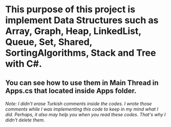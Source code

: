 # This purpose of this project is implement Data Structures such as Array, Graph, Heap, LinkedList, Queue, Set, Shared, SortingAlgorithms, Stack and Tree with C#.

## You can see how to use them in Main Thread in Apps.cs that located inside Apps folder.

###### Note: I didn't erase Turkish comments inside the codes. I wrote those comments while I was implementing this code to keep in my mind what I did. Perhaps, it also may help you when you read these codes. That's why I didn't delete them.
